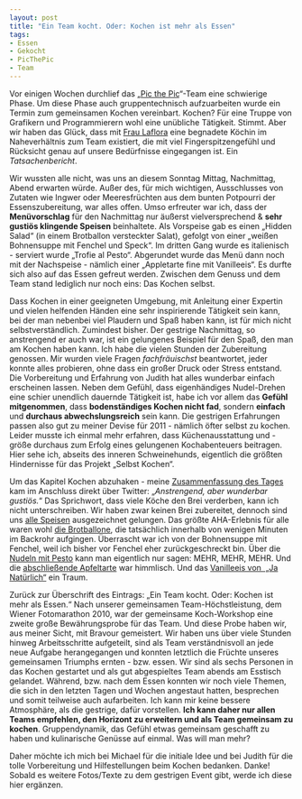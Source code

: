 ```yaml
---
layout: post
title: "Ein Team kocht. Oder: Kochen ist mehr als Essen"
tags:
- Essen
- Gekocht
- PicThePic
- Team
---
```

Vor einigen Wochen durchlief das „<a href="http://www.picthepic.com/">Pic the Pic</a>“-Team eine schwierige Phase. Um diese Phase auch gruppentechnisch aufzuarbeiten wurde ein Termin zum gemeinsamen Kochen vereinbart. Kochen? Für eine Truppe von Grafikern und Programmierern wohl eine unübliche Tätigkeit. Stimmt. Aber wir haben das Glück, dass mit <a href="http://titilaflora.net/bio/">Frau Laflora</a> eine begnadete Köchin im Naheverhältnis zum Team existiert, die mit viel Fingerspitzengefühl und Rücksicht genau auf unsere Bedürfnisse eingegangen ist. Ein <em>Tatsachenbericht</em>.



Wir wussten alle nicht, was uns an diesem Sonntag Mittag, Nachmittag, Abend erwarten würde. Außer des, für mich wichtigen, Ausschlusses von Zutaten wie Ingwer oder Meeresfrüchten aus dem bunten Potpourri der Essenszubereitung, war alles offen. Umso erfreuter war ich, dass der <strong>Menüvorschlag</strong> für den Nachmittag nur äußerst vielversprechend &amp; <strong>sehr gustiös klingende Speisen</strong> beinhaltete. Als Vorspeise gab es einen „Hidden Salad“ (in einem Brotballon versteckter Salat), gefolgt von einer „weißen Bohnensuppe mit Fenchel und Speck“. Im dritten Gang wurde es italienisch - serviert wurde „Trofie al Pesto“. Abgerundet wurde das Menü dann noch mit der Nachspeise - nämlich einer „Appletarte fine mit Vanilleeis“. Es durfte sich also auf das Essen gefreut werden. Zwischen dem Genuss und dem Team stand lediglich nur noch eins: Das Kochen selbst.

Dass Kochen in einer geeigneten Umgebung, mit Anleitung einer Expertin und vielen helfenden Händen eine sehr inspirierende Tätigkeit sein kann, bei der man nebenbei viel Plaudern und Spaß haben kann, ist für mich nicht selbstverständlich. Zumindest bisher. Der gestrige Nachmittag, so anstrengend er auch war, ist ein gelungenes Beispiel für den Spaß, den man am Kochen haben kann. Ich habe die vielen Stunden der Zubereitung genossen. Mir wurden viele Fragen <em>fachfräuischst</em> beantwortet, jeder konnte alles probieren, ohne dass ein großer Druck oder Stress entstand. Die Vorbereitung und Erfahrung von Judith hat alles wunderbar einfach erscheinen lassen. Neben dem Gefühl, dass eigenhändiges Nudel-Drehen eine schier unendlich dauernde Tätigkeit ist, habe ich vor allem das <strong>Gefühl mitgenommen</strong>, dass <strong>bodenständiges Kochen nicht fad</strong>, sondern <strong>einfach</strong> und <strong>durchaus abwechslungsreich</strong> sein kann. Die gestrigen Erfahrungen passen also gut zu meiner Devise für 2011 - nämlich öfter selbst zu kochen. Leider musste ich einmal mehr erfahren, dass Küchenausstattung und -größe durchaus zum Erfolg eines gelungenen Kochabenteuers beitragen. Hier sehe ich, abseits des inneren Schweinehunds, eigentlich die größten Hindernisse für das Projekt „Selbst Kochen“.

Um das Kapitel Kochen abzuhaken - meine <a href="http://twitter.com/jollife/status/26752594797928449">Zusammenfassung des Tages</a> kam im Anschluss direkt über Twitter: „<em>Anstrengend, aber wunderbar gustiös.</em>“ Das Sprichwort, dass viele Köche den Brei verderben, kann ich nicht unterschreiben. Wir haben zwar keinen Brei zubereitet, dennoch sind uns <a href="http://picplz.com/user/jollife/pic/1299/">alle Speisen</a> ausgezeichnet gelungen. Das größte AHA-Erlebnis für alle waren wohl <a href="http://picplz.com/user/jollife/pic/1vhx/">die Brotballone</a>, die tatsächlich innerhalb von wenigen Minuten im Backrohr aufgingen. Überrascht war ich von der Bohnensuppe mit Fenchel, weil ich bisher vor Fenchel eher zurückgeschreckt bin. Über die <a href="http://picplz.com/user/jollife/pic/122v/">Nudeln mit Pesto</a> kann man eigentlich nur sagen: MEHR, MEHR, MEHR. Und die <a href="http://picplz.com/user/jollife/pic/1v4n/">abschließende Apfeltarte</a> war himmlisch. Und das <a href="http://www.janatuerlich.at/Applikationen/Produktdetail/Produktdetail/Produkt/Vanilleeis_500ml/jn_Controls.aspx">Vanilleeis von  „Ja Natürlich“</a> ein Traum.

Zurück zur Überschrift des Eintrags: „Ein Team kocht. Oder: Kochen ist mehr als Essen.“ Nach unserer gemeinsamen Team-Höchstleistung, dem Wiener Fotomarathon 2010, war der gemeinsame Koch-Workshop eine zweite große Bewährungsprobe für das Team. Und diese Probe haben wir, aus meiner Sicht, mit Bravour gemeistert. Wir haben uns über viele Stunden hinweg Arbeitsschritte aufgeteilt, sind als Team verständnisvoll an jede neue Aufgabe herangegangen und konnten letztlich die Früchte unseres gemeinsamen Triumphs ernten - bzw. essen. Wir sind als sechs Personen in das Kochen gestartet und als gut abgespieltes Team abends am Esstisch gelandet. Während, bzw. nach dem Essen konnten wir noch viele Themen, die sich in den letzten Tagen und Wochen angestaut hatten, besprechen und somit teilweise auch aufarbeiten. Ich kann mir keine bessere Atmosphäre, als die gestrige, dafür vorstellen. <strong>Ich kann daher nur allen Teams empfehlen, den Horizont zu erweitern und als Team gemeinsam zu kochen</strong>. Gruppendynamik, das Gefühl etwas gemeinsam geschafft zu haben und kulinarische Genüsse auf einmal. Was will man mehr?

Daher möchte ich mich bei Michael für die initiale Idee und bei Judith für die tolle Vorbereitung und Hilfestellungen beim Kochen bedanken. Danke! Sobald es weitere Fotos/Texte zu dem gestrigen Event gibt, werde ich diese hier ergänzen.
